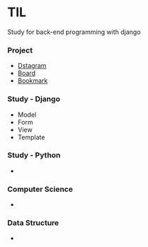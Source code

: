 # TIL
Study for back-end programming with django

### Project

- [Dstagram]()
- [Board](https://github.com/navill/TIL/blob/master/Django/class_project/Board_project_0513.md)
- [Bookmark]()

### Study - Django

- Model
- Form
- View
- Template

### Study - Python

- 

### Computer Science

- 

### Data Structure

- 

### 

### 

### 